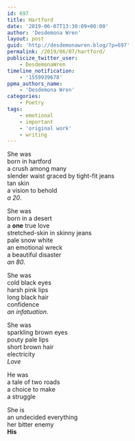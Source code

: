 ```yaml
---
id: 697
title: Hartford
date: '2019-06-07T13:30:09+00:00'
author: 'Desdemona Wren'
layout: post
guid: 'http://desdemonawren.blog/?p=697'
permalink: /2019/06/07/hartford/
publicize_twitter_user:
    - DesdemonaWren
timeline_notification:
    - '1559939678'
ppma_authors_name:
    - 'Desdemona Wren'
categories:
    - Poetry
tags:
    - emotional
    - important
    - 'original work'
    - writing
---
```


She was  
 born in hartford  
 a crush among many  
 slender waist graced by tight-fit jeans  
 tan skin  
 a vision to behold  
 *a 20*.  
  
She was  
 born in a desert  
 a **one** true love  
 stretched-skin in skinny jeans  
 pale snow white  
 an emotional wreck  
 a beautiful disaster  
 *an 80*.  
  
She was  
 cold black eyes  
 harsh pink lips  
 long black hair  
 confidence  
 *an infatuation*.  
  
She was  
 sparkling brown eyes  
 pouty pale lips  
 short brown hair  
 electricity  
 *Love*  
  
He was  
 a tale of two roads  
 a choice to make  
 a struggle  
  
She is  
 an undecided everything  
 her bitter enemy  
 **His**